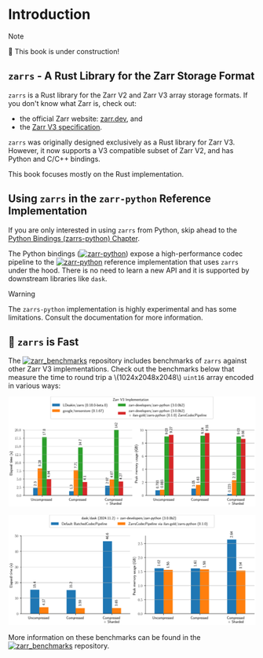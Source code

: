 # Introduction

> [!NOTE]
> 🚧 This book is under construction!

## `zarrs` - A Rust Library for the Zarr Storage Format

`zarrs` is a Rust library for the Zarr V2 and Zarr V3 array storage formats.
If you don't know what Zarr is, check out:
- the official Zarr website: [zarr.dev](https://zarr.dev), and
- the [Zarr V3 specification](https://zarr-specs.readthedocs.io/en/latest/v3/core/v3.0.html).

`zarrs` was originally designed exclusively as a Rust library for Zarr V3.
However, it now supports a V3 compatible subset of Zarr V2, and has Python and C/C++ bindings.

This book focuses mostly on the Rust implementation.

## Using `zarrs` in the `zarr-python` Reference Implementation

If you are only interested in using `zarrs` from Python, skip ahead to the [Python Bindings (zarrs-python) Chapter](./zarrs_python.md).

The Python bindings ([![zarr-python](https://img.shields.io/badge/ilan--gold/zarrs--python-GitHub-blue?logo=github)](https://github.com/ilan-gold/zarrs-python)) expose a high-performance codec pipeline to the [![zarr-python](https://img.shields.io/badge/zarr--developers/zarr--python-GitHub-blue?logo=github)](https://github.com/zarr-developers/zarr-python) reference implementation that uses `zarrs` under the hood.
There is no need to learn a new API and it is supported by downstream libraries like `dask`.

> [!WARNING]
> The `zarrs-python` implementation is highly experimental and has some limitations.
> Consult the documentation for more information.

## 🚀 `zarrs` is Fast

The [![zarr_benchmarks](https://img.shields.io/badge/LDeakin/zarr__benchmarks-GitHub-blue?logo=github)](https://github.com/LDeakin/zarr_benchmarks) repository includes benchmarks of `zarrs` against other Zarr V3 implementations.
Check out the benchmarks below that measure the time to round trip a \\(1024x2048x2048\\) `uint16` array encoded in various ways:

![benchmark standalone](./zarr_benchmarks/plots/benchmark_roundtrip.svg)

![benchmark dask](./zarr_benchmarks/plots/benchmark_roundtrip_dask.svg)

More information on these benchmarks can be found in the [![zarr_benchmarks](https://img.shields.io/badge/LDeakin/zarr__benchmarks-GitHub-blue?logo=github)](https://github.com/LDeakin/zarr_benchmarks) repository.
